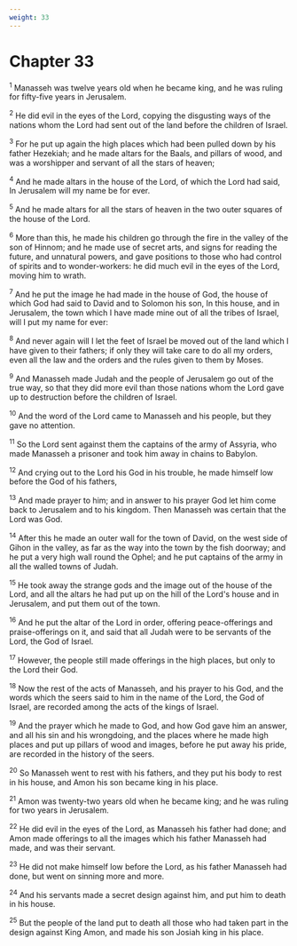 ```yaml
---
weight: 33
---
```


# Chapter 33

<sup>1</sup> Manasseh was twelve years old when he became king, and he was ruling for fifty-five years in Jerusalem. 

<sup>2</sup> He did evil in the eyes of the Lord, copying the disgusting ways of the nations whom the Lord had sent out of the land before the children of Israel. 

<sup>3</sup> For he put up again the high places which had been pulled down by his father Hezekiah; and he made altars for the Baals, and pillars of wood, and was a worshipper and servant of all the stars of heaven; 

<sup>4</sup> And he made altars in the house of the Lord, of which the Lord had said, In Jerusalem will my name be for ever. 

<sup>5</sup> And he made altars for all the stars of heaven in the two outer squares of the house of the Lord. 

<sup>6</sup> More than this, he made his children go through the fire in the valley of the son of Hinnom; and he made use of secret arts, and signs for reading the future, and unnatural powers, and gave positions to those who had control of spirits and to wonder-workers: he did much evil in the eyes of the Lord, moving him to wrath. 

<sup>7</sup> And he put the image he had made in the house of God, the house of which God had said to David and to Solomon his son, In this house, and in Jerusalem, the town which I have made mine out of all the tribes of Israel, will I put my name for ever: 

<sup>8</sup> And never again will I let the feet of Israel be moved out of the land which I have given to their fathers; if only they will take care to do all my orders, even all the law and the orders and the rules given to them by Moses. 

<sup>9</sup> And Manasseh made Judah and the people of Jerusalem go out of the true way, so that they did more evil than those nations whom the Lord gave up to destruction before the children of Israel. 

<sup>10</sup> And the word of the Lord came to Manasseh and his people, but they gave no attention. 

<sup>11</sup> So the Lord sent against them the captains of the army of Assyria, who made Manasseh a prisoner and took him away in chains to Babylon. 

<sup>12</sup> And crying out to the Lord his God in his trouble, he made himself low before the God of his fathers, 

<sup>13</sup> And made prayer to him; and in answer to his prayer God let him come back to Jerusalem and to his kingdom. Then Manasseh was certain that the Lord was God. 

<sup>14</sup> After this he made an outer wall for the town of David, on the west side of Gihon in the valley, as far as the way into the town by the fish doorway; and he put a very high wall round the Ophel; and he put captains of the army in all the walled towns of Judah. 

<sup>15</sup> He took away the strange gods and the image out of the house of the Lord, and all the altars he had put up on the hill of the Lord's house and in Jerusalem, and put them out of the town. 

<sup>16</sup> And he put the altar of the Lord in order, offering peace-offerings and praise-offerings on it, and said that all Judah were to be servants of the Lord, the God of Israel. 

<sup>17</sup> However, the people still made offerings in the high places, but only to the Lord their God. 

<sup>18</sup> Now the rest of the acts of Manasseh, and his prayer to his God, and the words which the seers said to him in the name of the Lord, the God of Israel, are recorded among the acts of the kings of Israel. 

<sup>19</sup> And the prayer which he made to God, and how God gave him an answer, and all his sin and his wrongdoing, and the places where he made high places and put up pillars of wood and images, before he put away his pride, are recorded in the history of the seers. 

<sup>20</sup> So Manasseh went to rest with his fathers, and they put his body to rest in his house, and Amon his son became king in his place. 

<sup>21</sup> Amon was twenty-two years old when he became king; and he was ruling for two years in Jerusalem. 

<sup>22</sup> He did evil in the eyes of the Lord, as Manasseh his father had done; and Amon made offerings to all the images which his father Manasseh had made, and was their servant. 

<sup>23</sup> He did not make himself low before the Lord, as his father Manasseh had done, but went on sinning more and more. 

<sup>24</sup> And his servants made a secret design against him, and put him to death in his house. 

<sup>25</sup> But the people of the land put to death all those who had taken part in the design against King Amon, and made his son Josiah king in his place. 


